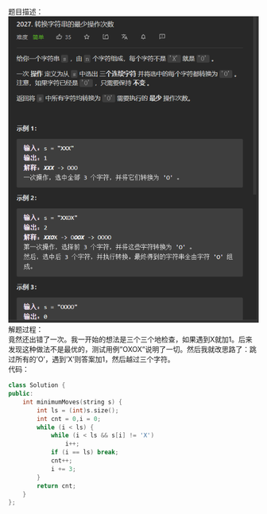 题目描述：  
![image](/basical/string/image/image32.png)  
解题过程：  
竟然还出错了一次。我一开始的想法是三个三个地检查，如果遇到X就加1。后来发现这种做法不是最优的，测试用例”OXOX”说明了一切。然后我就改思路了：跳过所有的’O’，遇到’X’则答案加1，然后越过三个字符。  
代码：  
```cpp
class Solution {
public:
    int minimumMoves(string s) {
        int ls = (int)s.size();
        int cnt = 0,i = 0;
        while (i < ls) {
            while (i < ls && s[i] != 'X')
                i++;
            if (i == ls) break;
            cnt++;
            i += 3;
        }
        return cnt;
    }
};
```